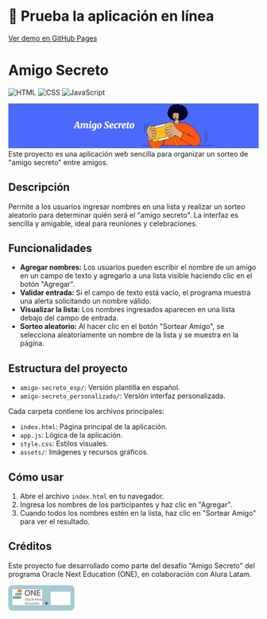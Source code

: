 # 🚀 Prueba la aplicación en línea

[Ver demo en GitHub Pages](https://andcarrillo.github.io/desafio-amigo-secreto/amigo-secreto_esp/)

# Amigo Secreto

![HTML](https://img.shields.io/badge/HTML5-E34F26?style=plastic&logo=html5&logoColor=white)
![CSS](https://img.shields.io/badge/CSS3-1572B6?style=plastic&logo=css3&logoColor=white)
![JavaScript](https://img.shields.io/badge/JavaScript-F7DF1E?style=plastic&logo=javascript&logoColor=black)

![Portada Amigo Secreto](./assets/portada.PNG)
Este proyecto es una aplicación web sencilla para organizar un sorteo de "amigo secreto" entre amigos.

## Descripción

Permite a los usuarios ingresar nombres en una lista y realizar un sorteo aleatorio para determinar quién será el "amigo secreto". La interfaz es sencilla y amigable, ideal para reuniones y celebraciones.

## Funcionalidades

- **Agregar nombres:** Los usuarios pueden escribir el nombre de un amigo en un campo de texto y agregarlo a una lista visible haciendo clic en el botón "Agregar".
- **Validar entrada:** Si el campo de texto está vacío, el programa muestra una alerta solicitando un nombre válido.
- **Visualizar la lista:** Los nombres ingresados aparecen en una lista debajo del campo de entrada.
- **Sorteo aleatorio:** Al hacer clic en el botón "Sortear Amigo", se selecciona aleatoriamente un nombre de la lista y se muestra en la página.

## Estructura del proyecto

- `amigo-secreto_esp/`: Versión plantilla en español.
- `amigo-secreto_personalizado/`: Versión interfaz personalizada.

Cada carpeta contiene los archivos principales:

- `index.html`: Página principal de la aplicación.
- `app.js`: Lógica de la aplicación.
- `style.css`: Estilos visuales.
- `assets/`: Imágenes y recursos gráficos.

## Cómo usar

1. Abre el archivo `index.html` en tu navegador.
2. Ingresa los nombres de los participantes y haz clic en "Agregar".
3. Cuando todos los nombres estén en la lista, haz clic en "Sortear Amigo" para ver el resultado.

## Créditos

Este proyecto fue desarrollado como parte del desafío "Amigo Secreto" del programa Oracle Next Education (ONE), en colaboración con Alura Latam.

<div style="background-color:#a5cad2; padding:8px; border-radius:8px; display:inline-block;">
	<img src="assets/ONE-logo.png" alt="ONE Logo" width="60"/> + <img src="assets/alura-latam-logo.png" alt="Alura Latam Logo" width="40"/>
</div>
